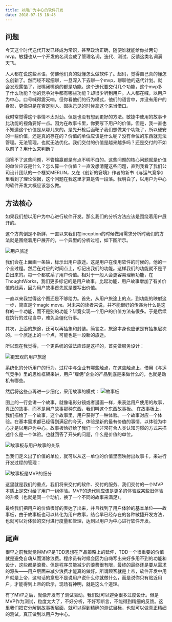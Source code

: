 ```yaml
---
title: 以用户为中心的软件开发
date: 2018-07-15 18:45
---
```


## 问题

今天这个时代迭代开发已经成为常识，甚至政治正确，随便谁就能给你扯两句mvp。敏捷也从一个开发的名词变成了管理名词，迭代、测试、反馈这类名词满天飞。

人人都在说这些术语，仿佛他们真的就懂怎么做软件了。起码，觉得自己真的懂怎么创新了。然而经不起细聊，一旦深入下去聊一个mvp，聊聊他的迭代计划。就会发现露馅了，张嘴闭嘴谈的都是功能。这个迭代要交付几个功能，这个mvp多了什么功能？他的竞争对手都有哪些功能？却很少听到用户。人人都在喊，以用户为中心。口号喊得震天响，但你看他们的行为模式，他们的语言中，并没有用户的身影，更像只是在否定别人、固执己见的时候拿这个来当借口。

我时常觉得这个事情不太对劲。但是也没有想到更好的方法。敏捷中使用的故事卡比功能的视角要好一点。因为在故事卡里，你要写下用户的价值。但是，我一直也不知道这个价值是从哪儿来的。是先开枪后画靶子我们想做某个功能了，所以硬安的一些价值，还是真的存在的？价值的单位应该是什么呢？没有单位的东西就无法管理。无法管理，也就无法优化。我们交付的价值是越来越多吗？还是交付的不如以前了？用什么来判断？

回答不了这些问题，不管输赢都是有点不明不白的。这些问题的核心问题就是价值的单位应该是什么？怎么算一个价值？一直没想清楚这些问题，直到我看了我们公司设计团队的一个框架MERLIN，又在《创新的窘境》作者的新书《与运气竞争》里看到了理论依据，这个问题在我这里才算是告一段落。我明白了，以用户为中心的软件开发大概应该怎么做。

## 方法核心

如果我们想以用户为中心进行软件开发。那么我们的分析方法应该是围绕着用户展开的。

这个方向倒是不新鲜，一直以来我们在inception的时候做用需求分析时我们的方法就是围绕着用户展开的，一个典型的分析过程，如下图所示。

![用户旅途](https://jtong-pic.obs.cn-north-4.myhuaweicloud.com/user-centered-software-development/pic-01.jpg)


我们会在上面画一条轴，标示出用户旅途。这是用户在使用软件的时候的，他的一个全过程。然后在对应的时间点上，标记出我们的功能。这样我们的功能就不是平白出来的。每一个都联系了用户价值。相对于一般人会更容易理解功能，在ThoughtWorks，我们更多标记的是用户故事。比起功能，用户故事增加了有关价值的线索，因为用户故事首先就是要写出价值。

一直以来我觉得这个图还是不够给力。首先，从用户旅途上的点，到功能的映射这一步，简直是个magic move。对未来的读者来说，并不能很好的传递为什么是这样的一个功能，而不是别的功能？毕竟实现一个用户的价值方法有很多。于是后续在执行的过程当中，难免会僵化行事。

其次，上面的旅途，还可以再抽象和封装。简言之，旅途本身也应该是有抽象层次的。一个旅途上的一个点，可能也是一段新的旅途。

所以现在我觉得，一个更系统的做法应该是这样的，首先做服务设计：

![更宏观的用户旅途](https://jtong-pic.obs.cn-north-4.myhuaweicloud.com/user-centered-software-development/pic-02.jpg)

系统化的分析用户的行为，过程中与企业有哪些触点，在这些触点上，借用《与运气竞争》里的思维框架来讲，用户“雇佣”企业的产品到底是来做什么的，也就是动机有哪些。

然后将这些点再进一步细化，采用故事的模式：
![故事板](https://jtong-pic.obs.cn-north-4.myhuaweicloud.com/user-centered-software-development/pic-03.jpg)

图上的一行会讲一个故事，就像电影分镜或者漫画一样，来表达用户使用的故事，真正的故事，而不是用户故事那种东西，我们叫这个东西故事板。
在故事板上，我们描绘了一个故事，这个故事里，用户获得了一种体验。一个故事对应一个体验。在基本需求都已经得到满足的今天，体验是新的最有价值的事情，以体验为中心才是以用户为中心。故事板恰好给了我们一个非常符合人类认知习惯的方式来描述什么是一个体验。也就回答了开头的问题，什么是价值的单位。

![故事板与用户故事的关系](https://jtong-pic.obs.cn-north-4.myhuaweicloud.com/user-centered-software-development/pic-04.jpg)


当我们定义出了价值的单位，就可以从这一单位的价值里面映射出故事卡，来进行开发过程的管理：

![故事板是MVP的细分](https://jtong-pic.obs.cn-north-4.myhuaweicloud.com/user-centered-software-development/pic-05.jpg)


这里就是我们的重点，我们将来交付的软件、交付的服务、我们交付的一个MVP本质上是交付给了用户一组体验。MVP的迭代则应该是更多的体验或某些旧体验的升级（也就是同一个动机，换了一个不同的故事来满足）。


最终我们把用户的价值很好的表达了出来，并且找到了用户体验的基本单位——故事板，由于故事板也可以转化为用户故事，结合早已经存在的各种敏捷开发方法，也就可以对体验的交付进行度量和管理，达到以用户为中心进行软件开发。

## 尾声

很早之前我就觉得MVP是TDD思想在产品策略上的延伸，TDD一个很重要的价值就是避免自嗨从而消除浪费。程序员有时候会因为自嗨写出来好多用不到的功能和设计，这些都是浪费。但是程序员能减少的浪费很有限，最终的最终还是要从需求的源头——用户层面来减少浪费才能真的做好。所谓顾客就是上帝，软件开发中用户就是上帝，这句话的意思不是说用户说什么你就做什么，而是说你只有贴近用户，才能得到上帝的启示，现场有神明，就是这么个道理。

有了MVP之后，就像开发有了测试驱动。我们就可以避免很多过度设计。但是MVP作为测试，粒度太大了，不好分析，不好写断言，不能得到精细的反馈。这里我们把它分解到故事板层面，就可以得到精确的测试目标，也就可以做真正精细的测试，真正做到以用户为中心。